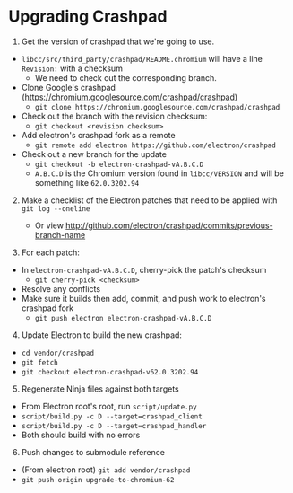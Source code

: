 # Upgrading Crashpad

1. Get the version of crashpad that we're going to use.

- `libcc/src/third_party/crashpad/README.chromium` will have a line `Revision:` with a checksum
  - We need to check out the corresponding branch.
- Clone Google's crashpad (https://chromium.googlesource.com/crashpad/crashpad)
  - `git clone https://chromium.googlesource.com/crashpad/crashpad`
- Check out the branch with the revision checksum:
  - `git checkout <revision checksum>`
- Add electron's crashpad fork as a remote
  - `git remote add electron https://github.com/electron/crashpad`
- Check out a new branch for the update
  - `git checkout -b electron-crashpad-vA.B.C.D`
  - `A.B.C.D` is the Chromium version found in `libcc/VERSION`
    and will be something like `62.0.3202.94`

2. Make a checklist of the Electron patches that need to be applied
   with `git log --oneline`

   - Or view http://github.com/electron/crashpad/commits/previous-branch-name

3. For each patch:

- In `electron-crashpad-vA.B.C.D`, cherry-pick the patch's checksum
  - `git cherry-pick <checksum>`
- Resolve any conflicts
- Make sure it builds then add, commit, and push work to electron's crashpad fork
  - `git push electron electron-crashpad-vA.B.C.D`

4. Update Electron to build the new crashpad:

- `cd vendor/crashpad`
- `git fetch`
- `git checkout electron-crashpad-v62.0.3202.94`

5. Regenerate Ninja files against both targets

- From Electron root's root, run `script/update.py`
- `script/build.py -c D --target=crashpad_client`
- `script/build.py -c D --target=crashpad_handler`
- Both should build with no errors

6. Push changes to submodule reference

- (From electron root) `git add vendor/crashpad`
- `git push origin upgrade-to-chromium-62`
